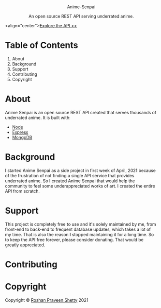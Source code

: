 ###
<p align="center"> Anime-Senpai
<p align="center">An open source REST API serving underrated anime. 

<align="center"><a href="http://your-anime-senpai.herokuapp.com/" target="_blank">Explore the API >></a></p>

# Table of Contents
1. About
2. Background
3. Support
4. Contributing
5. Copyright

# About
Anime Senpai is an open source REST API created that serves thousands of underrated anime. It is built with:

* [Node](https://nodejs.org/en/)
* [Express](https://expressjs.com/) 
* [MongoDB](https://www.mongodb.com/cloud/atlas) 

# Background
I started Anime Senpai as a side project in first week of April, 2021 because of 
the frustration of not finding a single API service that provides underrated anime. 
So I created Anime Senpai that would help the community to feel some underappreciated works of art. 
I created the entire API from scratch.

# Support
This project is completely free to use and it's solely maintained by me, from front-end to back-end to frequent database updates, which takes a lot of my time. That is also the reason I stopped maintaining it for a long time. So to keep the API free forever, please consider donating. That would be greatly appreciated.

# Contributing

# Copyright
Copyright © [Roshan Praveen Shetty](https://roshanpshetty.github.io/) 2021
